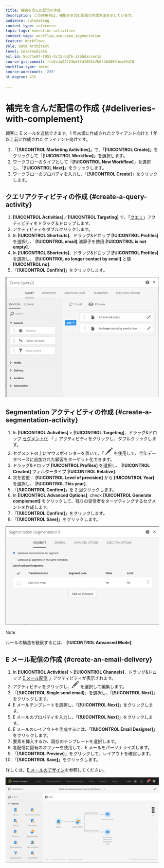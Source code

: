 ```yaml
---
title: 補完を含んだ配信の作成
description: この使用例は、補集合を含む配信の作成方法を示しています。
audience: automating
content-type: reference
topic-tags: execution-activities
context-tags: workflow,use-case,segmentation
feature: Workflows
role: Data Architect
level: Intermediate
exl-id: 5cd71e07-f955-4c15-bdfb-14b0daccec1a
source-git-commit: fcb5c4a92f23bdffd1082b7b044b5859dead9d70
workflow-type: tm+mt
source-wordcount: '239'
ht-degree: 41%

---
```


# 補完を含んだ配信の作成 {#deliveries-with-complement}

顧客に E メールを送信できます。1 年未満に作成されたクライアント向けと 1 年以上前に作成されたクライアント向けです。

1. 「**[!UICONTROL Marketing Activities]**」で、「**[!UICONTROL Create]**」をクリックして「**[!UICONTROL Workflow]**」を選択します。
1. ワークフローのタイプとして「**[!UICONTROL New Workflow]**」を選択し、「**[!UICONTROL Next]**」をクリックします。
1. ワークフローのプロパティを入力し、「**[!UICONTROL Create]**」をクリックします。

## クエリアクティビティの作成 {#create-a-query-activity}

1. **[!UICONTROL Activities]**／**[!UICONTROL Targeting]** で、「[クエリ](../../automating/using/query.md)」アクティビティをドラッグ＆ドロップします。
1. アクティビティをダブルクリックします。
1. In **[!UICONTROL Shortcuts]**、ドラッグ&amp;ドロップ **[!UICONTROL Profiles]** を選択し、 **[!UICONTROL email]** 演算子を使用 **[!UICONTROL is not empty]**.
1. In **[!UICONTROL Shortcuts]**、ドラッグ&amp;ドロップ **[!UICONTROL Profiles]** を選択し、 **[!UICONTROL no longer contact by email]** と値 **[!UICONTROL no]**.
1. 「**[!UICONTROL Confirm]**」をクリックします。

![](assets/wf-complement-query.png)

## Segmentation アクティビティの作成 {#create-a-segmentation-activity}

1. In **[!UICONTROL Activities]** > **[!UICONTROL Targeting]**、ドラッグ&amp;ドロップ [セグメント化](../../automating/using/segmentation.md) 「 」アクティビティをクリックし、ダブルクリックします。
1. セグメントの上にマウスポインターを置いて、「 ![](assets/edit_darkgrey-24px.png) を使用して、今年データベースに追加された顧客をターゲット化できます。
1. ドラッグ&amp;ドロップ **[!UICONTROL Profiles]** を選択し、 **[!UICONTROL Created]** フィルタータイプ **[!UICONTROL Relative]**.
1. 次を変更： **[!UICONTROL Level of precision]** から **[!UICONTROL Year]** を選択し、 **[!UICONTROL This year]**.
1. 「**[!UICONTROL Confirm]**」を 2 回クリックします。
1. In **[!UICONTROL Advanced Options]**, check **[!UICONTROL Generate complement]** をクリックして、残りの受信者をターゲティングするセグメントを作成します。
1. 「**[!UICONTROL Confirm]**」をクリックします。
1. 「**[!UICONTROL Save]**」をクリックします。

![](assets/wf-complement-segmentation.png)

>[!NOTE]
>
>ルールの構造を観察するには、 **[!UICONTROL Advanced Mode]**.

## E メール配信の作成 {#create-an-email-delivery}

1. In **[!UICONTROL Activities]** > **[!UICONTROL Channels]**、ドラッグ&amp;ドロップ [E メール配信](../../automating/using/email-delivery.md) 」アクティビティが表示されます。
1. アクティビティをクリックし、![](assets/edit_darkgrey-24px.png) を選択して編集します。
1. 「**[!UICONTROL Single send email]**」を選択し、「**[!UICONTROL Next]**」をクリックします。
1. E メールテンプレートを選択し、「**[!UICONTROL Next]**」をクリックします。
1. E メールのプロパティを入力し、「**[!UICONTROL Next]**」をクリックします。
1. E メールのレイアウトを作成するには、「**[!UICONTROL Email Designer]**」をクリックします。
1. 要素を挿入するか、既存のテンプレートを選択します。
1. 各配信に固有のオファーを使用して、E メールをパーソナライズします。
1. 「**[!UICONTROL Preview]**」をクリックして、レイアウトを確認します。
1. 「**[!UICONTROL Save]**」をクリックします。

詳しくは、[E メールのデザイン](../../designing/using/designing-from-scratch.md#designing-an-email-content-from-scratch)を参照してください。

![](assets/wf-deliveries-with-a-complement.png)

